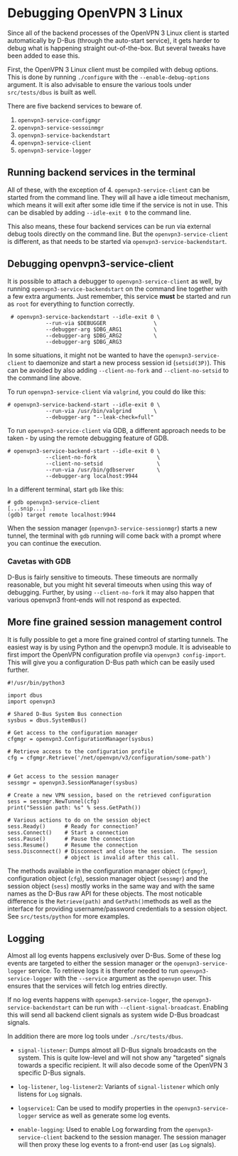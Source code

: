 Debugging OpenVPN 3 Linux
=========================

Since all of the backend processes of the OpenVPN 3 Linux client is started
automatically by D-Bus (through the auto-start service), it gets harder to debug
what is happening straight out-of-the-box.  But several tweaks have been added
to ease this.

First, the OpenVPN 3 Linux client must be compiled with debug options.  This is
done by running `./configure` with the `--enable-debug-options` argument.
It is also advisable to ensure the various tools under `src/tests/dbus` is
built as well.

There are five backend services to beware of.

  1. `openvpn3-service-configmgr`
  2. `openvpn3-service-sessoinmgr`
  3. `openvpn3-service-backendstart`
  4. `openvpn3-service-client`
  5. `openvpn3-service-logger`

## Running backend services in the terminal

All of these, with the exception of 4. `openvpn3-service-client` can be
started from the command line.  They will all have a idle timeout mechanism,
which means it will exit after some idle time if the service is not in use.
This can be disabled by adding `--idle-exit 0` to the command line.

This also means, these four backend services can be run via external debug tools
directly on the command line.   But the `openvpn3-service-client` is
different, as that needs to be started via `openvpn3-service-backendstart`.


## Debugging openvpn3-service-client

It is possible to attach a debugger to `openvpn3-service-client` as well, by
running `openvpn3-service-backendstart` on the command line together with a
few extra arguments.  Just remember, this service **must** be started and run as
`root` for everything to function correctly.

     # openvpn3-service-backendstart --idle-exit 0 \
                --run-via $DEBUGGER               \
                --debugger-arg $DBG_ARG1          \
                --debugger-arg $DBG_ARG2          \
                --debugger-arg $DBG_ARG3

In some situations, it might not be wanted to have the
`openvpn3-service-client` to daemonize and start a new process session id
(`setsid(3P)`).  This can be avoided by also adding `--client-no-fork` and
`--client-no-setsid` to the command line above.

To run `openvpn3-service-client` via `valgrind`, you could do like this:

    # openvpn3-service-backend-start --idle-exit 0 \
                --run-via /usr/bin/valgrind       \
                --debugger-arg "--leak-check=full"

To run `openvpn3-service-client` via GDB, a different approach needs to be
taken - by using the remote debugging feature of GDB.

    # openvpn3-service-backend-start --idle-exit 0 \
                --client-no-fork                   \
                --client-no-setsid                 \
                --run-via /usr/bin/gdbserver       \
                --debugger-arg localhost:9944

In a different terminal, start `gdb` like this:

    # gdb openvpn3-service-client
    [...snip...]
    (gdb) target remote localhost:9944

When the session manager (`openvpn3-service-sessionmgr`) starts a new
tunnel, the terminal with `gdb` running will come back with a prompt where you
can continue the execution.

### Cavetas with GDB
D-Bus is fairly sensitive to timeouts.  These timeouts are normally reasonable,
but you might hit several timeouts when using this way of debugging.  Further,
by using `--client-no-fork` it may also happen that various openvpn3
front-ends will not respond as expected.


## More fine grained session management control

It is fully possible to get a more fine grained control of starting tunnels.
The easiest way is by using Python and the openvpn3 module.  It is adviseable to
first import the OpenVPN configuration profile via `openvpn3 config-import`.
This will give you a configuration D-Bus path which can be easily used further.

    #!/usr/bin/python3
    
    import dbus
    import openvpn3
    
    # Shared D-Bus System Bus connection
    sysbus = dbus.SystemBus()
    
    # Get access to the configuration manager
    cfgmgr = openvpn3.ConfigurationManager(sysbus)
    
    # Retrieve access to the configuration profile
    cfg = cfgmgr.Retrieve('/net/openvpn/v3/configuration/some-path')
    
    
    # Get access to the session manager
    sessmgr = openvpn3.SessionManager(sysbus)
    
    # Create a new VPN session, based on the retrieved configuration
    sess = sessmgr.NewTunnel(cfg)
    print("Session path: %s" % sess.GetPath())
    
    # Various actions to do on the session object
    sess.Ready()      # Ready for connection?
    sess.Connect()    # Start a connection
    sess.Pause()      # Pause the connection
    sess.Resume()     # Resume the connection
    sess.Disconnect() # Disconnect and close the session.  The session
                      # object is invalid after this call.

The methods available in the configuration manager object (`cfgmgr`),
configuration object (`cfg`), session manager object (`sessmgr`) and the
session object (`sess`) mostly works in the same way and with the same names
as the D-Bus raw API for these objects.  The most noticable difference is the
`Retrieve(path)` and `GetPath()`methods as well as the interface for
providing username/password credentials to a session object.  See
`src/tests/python` for more examples.


## Logging

Almost all log events happens exclusively over D-Bus.  Some of these log events
are targeted to either the session manager or the `openvpn3-service-logger`
service.  To retrieve logs it is therefor needed to run
`openvpn3-service-logger` with the `--service` argument as the `openvpn`
user.  This ensures that the services will fetch log entries directly.

If no log events happens with `openvpn3-service-logger`, the
`openvpn3-service-backendstart` can be run with
`--client-signal-broadcast`.  Enabling this will send all backend client
signals as system wide D-Bus broadcast signals.

In addition there are more log tools under `./src/tests/dbus`.

  * `signal-listener`:  Dumps almost all D-Bus signals broadcasts on the
     system.  This is quite low-level and will not show any "targeted"
     signals towards a specific recipient.  It will also decode some
     of the OpenVPN 3 specific D-Bus signals.

  * `log-listener`, `log-listener2`:  Variants of `signal-listener` which
     only listens for `Log` signals.

  * `logservice1`:  Can be used to modify properties in the
    `openvpn3-service-logger` service as well as generate some log
     events.

  * `enable-logging`: Used to enable Log forwarding from the
    `openvpn3-service-client` backend to the session manager.  The session
     manager will then proxy these log events to a front-end user
     (as `Log` signals).
